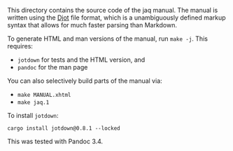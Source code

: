 This directory contains the source code of the jaq manual.
The manual is written using the [Djot](https://djot.net/) file format,
which is a unambiguously defined markup syntax that
allows for much faster parsing than Markdown.

To generate HTML and man versions of the manual, run `make -j`.
This requires:

- `jotdown` for tests and the HTML version, and
- `pandoc` for the man page

You can also selectively build parts of the manual via:

- `make MANUAL.xhtml`
- `make jaq.1`

To install `jotdown`:

```
cargo install jotdown@0.8.1 --locked
```

This was tested with Pandoc 3.4.
